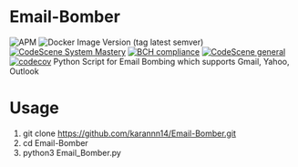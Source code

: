 # Email-Bomber 
![APM](https://img.shields.io/apm/l/vim-mode)
![Docker Image Version (tag latest semver)](https://img.shields.io/docker/v/_/alpine/3.6)
[![CodeScene System Mastery](https://codescene.io/projects/8448/status-badges/system-mastery)](https://codescene.io/projects/8448)
[![BCH compliance](https://bettercodehub.com/edge/badge/karannn14/Email-Bomber?branch=master)](https://bettercodehub.com/)
[![CodeScene general](https://codescene.io/images/analyzed-by-codescene-badge.svg)](https://codescene.io/projects/8448)
[![codecov](https://codecov.io/gh/karannn14/Email-Bomber/branch/master/graph/badge.svg)](https://codecov.io/gh/karannn14/Email-Bomber)
Python Script for Email Bombing which supports Gmail, Yahoo, Outlook
# Usage
1. git clone https://github.com/karannn14/Email-Bomber.git
2. cd Email-Bomber
3. python3 Email_Bomber.py

